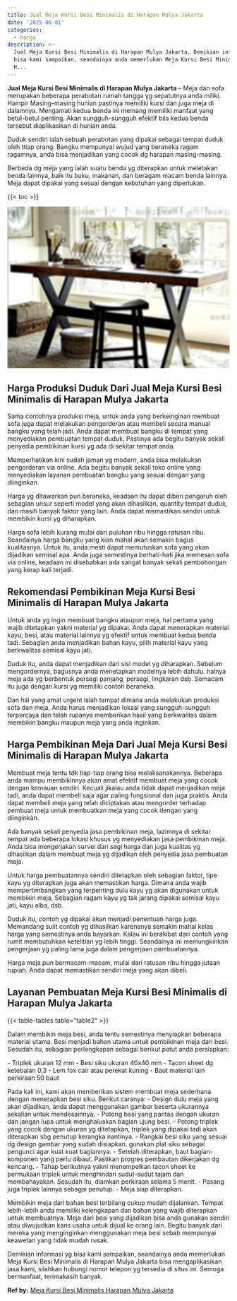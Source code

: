 ```yaml
---
title: Jual Meja Kursi Besi Minimalis di Harapan Mulya Jakarta
date: '2025-06-01'
categories:
  - harga
description: >-
  Jual Meja Kursi Besi Minimalis di Harapan Mulya Jakarta. Demikian informasi yg
  bisa kami sampaikan, seandainya anda memerlukan Meja Kursi Besi Minimalis di
  H...
---
```


**Jual Meja Kursi Besi Minimalis di Harapan Mulya Jakarta** – Meja dan sofa merupakan beberapa perabotan rumah tangga yg sepatutnya anda miliki. Hampir Masing-masing hunian pastinya memiliki kursi dan juga meja di dalamnya. Mengamati kedua benda ini memang memiliki manfaat yang betul-betul penting. Akan sungguh-sungguh efektif bila kedua benda tersebut diaplikasikan di hunian anda.

Duduk sendiri ialah sebuah perabotan yang dipakai sebagai tempat duduk oleh ttiap orang. Bangku mempunyai wujud yang beraneka ragam ragamnya, anda bisa menjadikan yang cocok dg harapan masing-masing.

Berbeda dg meja yang ialah suatu benda yg diterapkan untuk meletakan benda lainnya, baik itu buku, makanan, dan beragam macam benda lainnya. Meja dapat dipakai yang sesuai dengan kebutuhan yang diperlukan.

{{< toc >}}

![Jual Meja Kursi Besi Minimalis di Harapan Mulya Jakarta](/images/jual-meja-besi-murah06.png)

## Harga Produksi Duduk Dari Jual Meja Kursi Besi Minimalis di Harapan Mulya Jakarta

Sama contohnya produksi meja, untuk anda yang berkeinginan membuat sofa juga dapat melakukan pengorderan atau membeli secara manual bangku yang telah jadi. Anda dapat membuat bangku di tempat yang menyediakan pembuatan tempat duduk. Pastinya ada begitu banyak sekali penyedia pembikinan kursi yg ada di sekitar tempat anda.

Memperhatikan kini sudah jaman yg modern, anda bisa melakukan pengorderan via online. Ada begitu banyak sekali toko online yang menyediakan layanan pembuatan bangku yang sesuai dengan yang diinginkan.

Harga yg ditawarkan pun beraneka, keadaan itu dapat diberi pengaruh oleh sebagian unsur seperti model yang akan dihasilkan, quantity tempat duduk, dan masih banyak faktor yang lain. Anda dapat memastikan sendiri untuk membikin kursi yg diharapkan.

Harga sofa lebih kurang mulai dari puluhan ribu hingga ratusan ribu. Seandainya harga bangku yang kian mahal akan semakin bagus kualitasnya. Untuk itu, anda mesti dapat memutuskan sofa yang akan dijadikan semisal apa. Anda juga semestinya berhati-hati jika memesan sofa via online, keadaan ini disebabkan ada sangat banyak sekali pembohongan yang kerap kali terjadi.

## Rekomendasi Pembikinan Meja Kursi Besi Minimalis di Harapan Mulya Jakarta

Untuk anda yg ingin membuat bangku ataupun meja, hal pertama yang wajib ditetapkan yakni material yg dipakai. Anda dapat menerapkan material kayu, besi, atau material lainnya yg efektif untuk membuat kedua benda tadi. Sebagian anda menjadikan bahan kayu, pilih material kayu yang berkwalitas semisal kayu jati.

Duduk itu, anda dapat menjadikan dari sisi model yg diharapkan. Sebelum mengordernya, bagusnya anda menetapkan modelnya lebih dahulu. halnya meja ada yg berbentuk persegi panjang, persegi, lingkaran dsb. Semacam itu juga dengan kursi yg memiliki contoh beraneka.

Dan hal yang amat urgent ialah tempat dimana anda melakukan produksi sofa dan meja. Anda harus menjadikan lokasi yang sungguh-sungguh terpercaya dan telah rupanya memberikan hasil yang berkwalitas dalam membikin bangku maupun meja yang anda inginkan.

## Harga Pembikinan Meja Dari Jual Meja Kursi Besi Minimalis di Harapan Mulya Jakarta

Membuat meja tentu tdk tiap-tiap orang bisa melaksanakannya. Beberapa anda mampu membikinnya akan amat efektif membuat meja yang cocok dengan kemauan sendiri. Kecuali jikalau anda tidak dapat menjadikan meja tadi, anda dapat membeli saja agar paling fungsional dan juga praktis. Anda dapat membeli meja yang telah diciptakan atau mengorder terhadap pembuat meja untuk membuatkan meja yang cocok dengan yang diinginkan.

Ada banyak sekali penyedia jasa pembikinan meja, lazimnya di sekitar tempat ada beberapa lokasi khusus yg menyediakan jasa pembikinan meja. Anda bisa mengerjakan survei dari segi harga dan juga kualitas yg dihasilkan dalam membuat meja yg dijadikan oleh penyedia jasa pembuatan meja.

Untuk harga pembuatannya sendiri ditetapkan oleh sebagian faktor, tipe kayu yg diterapkan juga akan memastikan harga. Dimana anda wajib mempertimbangkan yang terpenting dulu kayu yg akan digunakan untuk membikin meja, Sebagian ragam kayu yg tak jarang dipakai semisal kayu jati, kayu alba, dsb.

Duduk itu, contoh yg dipakai akan menjadi penentuan harga juga. Memandang sulit contoh yg dihasilkan karenanya semakin mahal kelas harga yang semestinya anda bayarkan. Kalau ini berakibat dari contoh yang rumit membutuhkan ketelitian yg lebih tinggi. Seandainya ini memungkinkan pengerjaan yg paling lama juga dalam pengerjaan pembuatannya.

Harga meja pun bermacam-macam, mulai dari ratusan ribu hingga jutaan rupiah. Anda dapat memastikan sendiri meja yang akan dibeli.

## Layanan Pembuatan Meja Kursi Besi Minimalis di Harapan Mulya Jakarta

{{< table-tables table="table2" >}}

Dalam membikin meja besi, anda tentu semestinya menyiapkan beberapa material utama. Besi menjadi bahan utama untuk pembikinan meja dari besi. Sesudah itu, sebagian perlengkapan sebagai berikut patut anda persiapkan:

\- Triplek ukuran 12 mm - Besi siku ukuran 40x40 mm - Tacon sheet dg ketebalan 0,3 - Lem fox cair atau perekat kuning - Baut material lain perkiraan 50 baut

Pada kali ini, kami akan memberikan sistem membuat meja sederhana dengan menerapkan besi siku. Berikut caranya: - Design dulu meja yang akan dijadikan, anda dapat menggunakan gambar beserta ukurannya sekalian untuk mendesainnya. - Potong besi yang pantas dengan ukuran dan jangan lupa untuk menghaluskan bagian ujung besi. - Potong triplek yang cocok dengan ukuran yg ditetapkan, triplek yang dipakai tadi akan diterapkan sbg penutup kerangka nantinya. - Rangkai besi siku yang sesuai dg design gambar yang sudah disiapkan. gunakan plat siku sebagai pengunci agar kuat kuat bagiannya. - Setelah diterapkan, baut bagian-komponen yang perlu dibaut. Pastikan progres pembautan dikerjakan dg kencang. - Tahap berikutnya yakni menempelkan tacon sheet ke permukaan triplek untuk menghindari sudut-sudut tajam dan membahayakan. Sesudah itu, diamkan perkiraan selama 5 menit. - Pasang juga triplek lainnya sebagai penutup. - Meja siap diterapkan.

Membikin meja dari bahan besi terbilang cukup mudah dijalankan. Tempat lebih-lebih anda memiliki kelengkapan dan bahan yang wajib diterapkan untuk membuatnya. Meja dari besi yang dijadikan bisa anda gunakan sendiri atau diwujudkan kans usaha untuk dijual ke orang lain. Begitu banyak dari mereka yang menginginkan menggunakan meja besi sebab mempunyai keawetan yang tidak mudah rusak.

Demikian informasi yg bisa kami sampaikan, seandainya anda memerlukan Meja Kursi Besi Minimalis di Harapan Mulya Jakarta bisa mengaplikasikan jasa kami, silahkan hubungi nomor telepon yg tersedia di situs ini. Semoga bermanfaat, terimakasih banyak.

**Ref by:** [Meja Kursi Besi Minimalis Harapan Mulya Jakarta](https://id.wikipedia.org/wiki/Meja)

